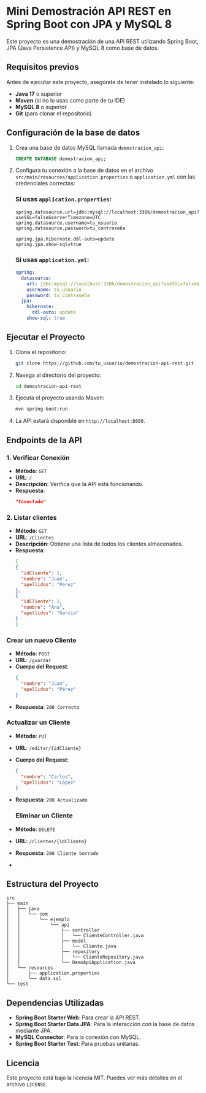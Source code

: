 
# Mini Demostración API REST en Spring Boot con JPA y MySQL 8

Este proyecto es una demostración de una API REST utilizando Spring Boot, JPA (Java Persistence API) y MySQL 8 como base de datos.

## Requisitos previos

Antes de ejecutar este proyecto, asegúrate de tener instalado lo siguiente:

- **Java 17** o superior
- **Maven** (si no lo usas como parte de tu IDE)
- **MySQL 8** o superior
- **Git** (para clonar el repositorio)

## Configuración de la base de datos

1. Crea una base de datos MySQL llamada `demostracion_api`:
   ```sql
   CREATE DATABASE demostracion_api;
   ```

2. Configura tu conexión a la base de datos en el archivo `src/main/resources/application.properties` o `application.yml` con las credenciales correctas:

   ### Si usas `application.properties`:
   ```properties
   spring.datasource.url=jdbc:mysql://localhost:3306/demostracion_api?useSSL=false&serverTimezone=UTC
   spring.datasource.username=tu_usuario
   spring.datasource.password=tu_contraseña

   spring.jpa.hibernate.ddl-auto=update
   spring.jpa.show-sql=true
   ```

   ### Si usas `application.yml`:
   ```yaml
   spring:
     datasource:
       url: jdbc:mysql://localhost:3306/demostracion_api?useSSL=false&serverTimezone=UTC
       username: tu_usuario
       password: tu_contraseña
     jpa:
       hibernate:
         ddl-auto: update
       show-sql: true
   ```

## Ejecutar el Proyecto

1. Clona el repositorio:
   ```bash
   git clone https://github.com/tu_usuario/demostracion-api-rest.git
   ```

2. Navega al directorio del proyecto:
   ```bash
   cd demostracion-api-rest
   ```

3. Ejecuta el proyecto usando Maven:
   ```bash
   mvn spring-boot:run
   ```

4. La API estará disponible en `http://localhost:8080`.

## Endpoints de la API

### 1. Verificar Conexión
- **Método**: `GET`
- **URL**: `/`
- **Descripción**: Verifica que la API está funcionando.
- **Respuesta**:
  ```json
  "Conectado"

### 2. Listar clientes
- **Método**: `GET`
- **URL**: `/Clientes`
- **Descripción**: Obtiene una lista de todos los clientes almacenados.
- **Respuesta**:
  ```json
  [
  {
    "idCliente": 1,
    "nombre": "Juan",
    "apellidos": "Pérez"
  },
  {
    "idCliente": 2,
    "nombre": "Ana",
    "apellidos": "García"
  }
  ]
  ```
### Crear un nuevo Cliente
- **Método**: `POST`
- **URL**: `/guardar`
- **Cuerpo del Request**:
  ```json
  {
    "nombre": "Juan",
    "apellidos": "Pérez"
  }
  ```
- **Respuesta**: `200 Correcto`

### Actualizar un Cliente
- **Método**: `PUT`
- **URL**: `/editar/{idCliente}`
- **Cuerpo del Request**:
  ```json
  {
    "nombre": "Carlos",
    "apellidos": "López"
  }
  ```
- **Respuesta**: `200 Actualizado`


  ### Eliminar un Cliente
- **Método**: `DELETE`
- **URL**: `/clientes/{idCliente}`
- **Respuesta**: `200 Cliente borrado`

- 

## Estructura del Proyecto

```plaintext
src
├── main
│   ├── java
│   │   └── com
│   │       └── ejemplo
│   │           └── api
│   │               ├── controller
│   │               │   └── ClienteController.java
│   │               ├── model
│   │               │   └── Cliente.java
│   │               ├── repository
│   │               │   └── ClienteRepository.java
│   │               └── DemoApiApplication.java
│   └── resources
│       ├── application.properties
│       └── data.sql
└── test
```

## Dependencias Utilizadas

- **Spring Boot Starter Web**: Para crear la API REST.
- **Spring Boot Starter Data JPA**: Para la interacción con la base de datos mediante JPA.
- **MySQL Connector**: Para la conexión con MySQL.
- **Spring Boot Starter Test**: Para pruebas unitarias.

## Licencia

Este proyecto está bajo la licencia MIT. Puedes ver más detalles en el archivo `LICENSE`.

